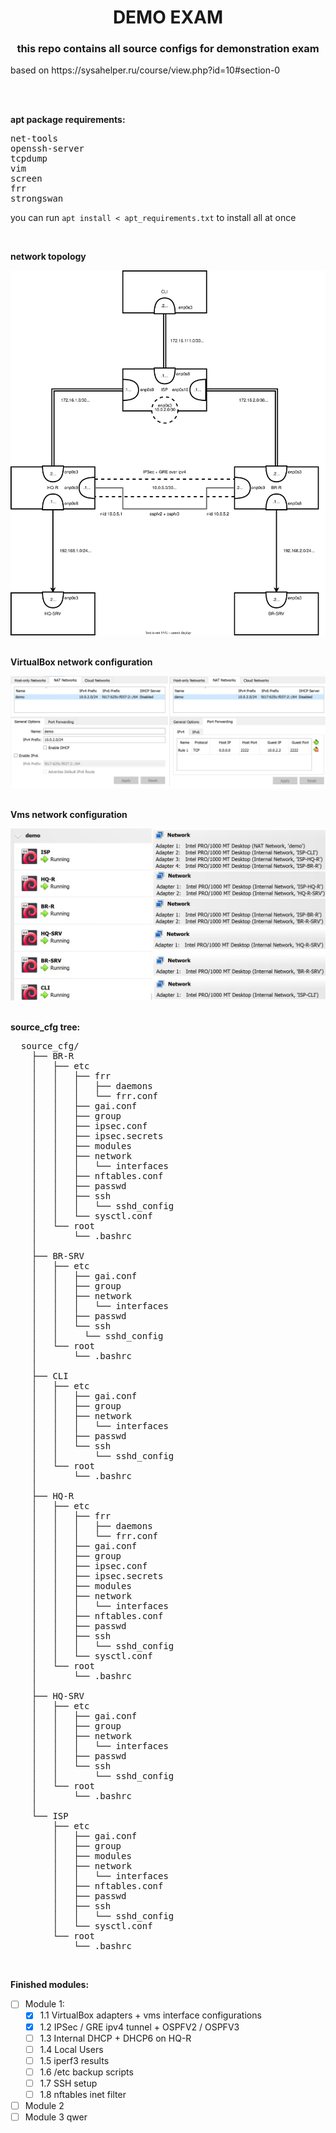 <h1 align="center">DEMO EXAM </h1>
<h3 align="center">this repo contains all source configs for demonstration exam</h3>
<p>based on https://sysahelper.ru/course/view.php?id=10#section-0</p>
<br>
<br>
<p><b>apt package requirements:</b></p>
<pre>net-tools
openssh-server
tcpdump
vim
screen
frr
strongswan
</pre>
<p>you can run <code>apt install < apt_requirements.txt</code> to install all at once</p>
<br>
<p><b>network topology</b></p>
<img src="./demo.svg">
<br>
<br>
<p><b>VirtualBox network configuration</b></p>
<img src="./demo_nat_network.png">
<br>
<br>
<p><b>Vms network configuration</b></p>
<img src="./demo_vms.png">
<br>
<br>
<p><b>source_cfg tree:</b></p>
<pre>
  source_cfg/
    ├── BR-R
    │   ├── etc
    │   │   ├── frr
    │   │   │   ├── daemons
    │   │   │   └── frr.conf
    │   │   ├── gai.conf
    │   │   ├── group
    │   │   ├── ipsec.conf
    │   │   ├── ipsec.secrets
    │   │   ├── modules
    │   │   ├── network
    │   │   │   └── interfaces
    │   │   ├── nftables.conf
    │   │   ├── passwd
    │   │   ├── ssh
    │   │   │   └── sshd_config
    │   │   └── sysctl.conf
    │   └── root
    │       └── .bashrc
    │
    ├── BR-SRV
    │   ├── etc
    │   │   ├── gai.conf
    │   │   ├── group
    │   │   ├── network
    │   │   │   └── interfaces
    │   │   ├── passwd
    │   │   └── ssh
    │   │     └── sshd_config
    │   └── root
    │       └── .bashrc
    │
    ├── CLI
    │   ├── etc
    │   │   ├── gai.conf
    │   │   ├── group
    │   │   ├── network
    │   │   │   └── interfaces
    │   │   ├── passwd
    │   │   └── ssh
    │   │       └── sshd_config
    │   └── root
    │       └── .bashrc
    │
    ├── HQ-R
    │   ├── etc
    │   │   ├── frr
    │   │   │   ├── daemons
    │   │   │   └── frr.conf
    │   │   ├── gai.conf
    │   │   ├── group
    │   │   ├── ipsec.conf
    │   │   ├── ipsec.secrets
    │   │   ├── modules
    │   │   ├── network
    │   │   │   └── interfaces
    │   │   ├── nftables.conf
    │   │   ├── passwd
    │   │   ├── ssh
    │   │   │   └── sshd_config
    │   │   └── sysctl.conf
    │   └── root
    │       └── .bashrc
    │
    ├── HQ-SRV
    │   ├── etc
    │   │   ├── gai.conf
    │   │   ├── group
    │   │   ├── network
    │   │   │   └── interfaces
    │   │   ├── passwd
    │   │   └── ssh
    │   │       └── sshd_config
    │   └── root
    │       └── .bashrc
    │
    └── ISP
        ├── etc
        │   ├── gai.conf
        │   ├── group
        │   ├── modules
        │   ├── network
        │   │   └── interfaces
        │   ├── nftables.conf
        │   ├── passwd
        │   ├── ssh
        │   │   └── sshd_config
        │   └── sysctl.conf
        └── root
            └── .bashrc
</pre>
<br>

**Finished modules:**
- [ ] Module 1:
  - [x] 1.1 VirtualBox adapters + vms interface configurations
  - [x] 1.2 IPSec / GRE ipv4 tunnel + OSPFV2 / OSPFV3
  - [ ] 1.3 Internal DHCP + DHCP6 on HQ-R
  - [ ] 1.4 Local Users
  - [ ] 1.5 iperf3 results
  - [ ] 1.6 /etc backup scripts
  - [ ] 1.7 SSH setup
  - [ ] 1.8 nftables inet filter
- [ ] Module 2
- [ ] Module 3
qwer
